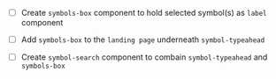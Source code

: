 - [ ] Create `symbols-box` component to hold selected symbol(s) as `label` component

- [ ] Add `symbols-box` to the `landing page` underneath `symbol-typeahead`

- [ ] Create `symbol-search` component to combain `symbol-typeahead` and `symbols-box`
